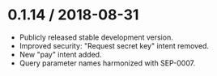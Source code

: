 0.1.14 / 2018-08-31
==================

* Publicly released stable development version.
* Improved security: "Request secret key" intent removed.
* New "pay" intent added.
* Query parameter names harmonized with SEP-0007. 